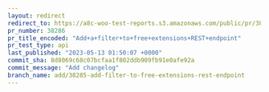 ```yaml
---
layout: redirect
redirect_to: https://a8c-woo-test-reports.s3.amazonaws.com/public/pr/38286/api/index.html
pr_number: 38286
pr_title_encoded: "Add+a+filter+to+free+extensions+REST+endpoint"
pr_test_type: api
last_published: "2023-05-13 01:50:07 +0000"
commit_sha: 8d8069c68c07bcfaa1f802ddb909fb91e0afe92a
commit_message: "Add changelog"
branch_name: add/38285-add-filter-to-free-extensions-rest-endpoint
---
```

